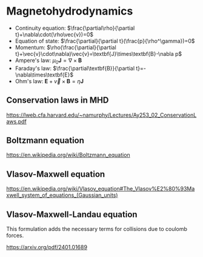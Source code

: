 # Magnetohydrodynamics

- Continuity equation: $\frac{\partial\rho}{\partial t}+\nabla\cdot(\rho\vec{v})=0$
- Equation of state: $\frac{\partial}{\partial t}(\frac{p}{\rho^\gamma})=0$
- Momentum: $\rho(\frac{\partial}{\partial t}+\vec{v}\cdot\nabla)\vec{v}=\textbf{J}\times\textbf{B}-\nabla p$
- Ampere's law: $\mu_0\textbf{J}=\nabla\times\textbf{B}$
- Faraday's law: $\frac{\partial\textbf{B}}{\partial t}=-\nabla\times\textbf{E}$
- Ohm's law: $\textbf{E}+\vec{v}\times\textbf{B}=\eta\textbf{J}$

## Conservation laws in MHD

https://lweb.cfa.harvard.edu/~namurphy/Lectures/Ay253_02_ConservationLaws.pdf

## Boltzmann equation

https://en.wikipedia.org/wiki/Boltzmann_equation

## Vlasov-Maxwell equation

https://en.wikipedia.org/wiki/Vlasov_equation#The_Vlasov%E2%80%93Maxwell_system_of_equations_(Gaussian_units)

## Vlasov-Maxwell-Landau equation

This formulation adds the necessary terms for collisions due to coulomb forces.

https://arxiv.org/pdf/2401.01689
